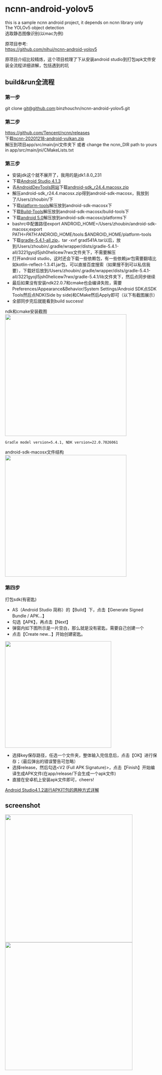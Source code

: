 # ncnn-android-yolov5

this is a sample ncnn android project, it depends on ncnn library only<br>
The YOLOv5 object detection<br>
选取静态图像识别(以mac为例)

原项目参考:<br>
https://github.com/nihui/ncnn-android-yolov5


原项目介绍比较精炼，这个项目梳理了下从安装android studio到打包apk文件安装全流程详细讲解，包括遇到的坑<br>

## build&run全流程

### 第一步

git clone git@github.com:binzhouchn/ncnn-android-yolov5.git

### 第二步

https://github.com/Tencent/ncnn/releases<br>
下载[ncnn-20201218-android-vulkan.zip](https://github.91chifun.workers.dev/https://github.com//Tencent/ncnn/releases/download/20201218/ncnn-20201218-android-vulkan.zip)<br>
解压到项目app/src/main/jni文件夹下 或者 change the ncnn_DIR path to yours in app/src/main/jni/CMakeLists.txt

### 第三步

 - 安装jdk这个就不展开了，我用的是jdk1.8.0_231<br>
 - 下载[Android Studio 4.1.3](https://developer.android.google.cn/studio/)<br>
 - 去[AndroidDevTools网站](https://www.androiddevtools.cn/)下载[android-sdk_r24.4.macosx.zip](https://dl.google.com/android/android-sdk_r24.4.1-macosx.zip?utm_source=androiddevtools&utm_medium=website)<br>
 - 解压android-sdk_r24.4.macosx.zip得到android-sdk-macosx，我放到了/Users/zhoubin/下
 - 下载[platform-tools](http://pan.baidu.com/s/1dDu6xC9?utm_source=androiddevtools&utm_medium=website)解压放到android-sdk-macosx下
 - 下载[Build-Tools](http://pan.baidu.com/s/1i367FTz?utm_source=androiddevtools&utm_medium=website)解压放到android-sdk-macosx/build-tools下
 - 下载[android 5.0](http://pan.baidu.com/s/1o6v7E2I?utm_source=androiddevtools&utm_medium=website)解压放到android-sdk-macosx/platforms下
 - bashrc中配置路径export ANDROID_HOME=/Users/zhoubin/android-sdk-macosx;export PATH=$PATH:$ANDROID_HOME/tools:$ANDROID_HOME/platform-tools
 - 下载[gradle-5.4.1-all.zip](https://download.csdn.net/download/quantbaby/16073855)，tar -xvf grad541A.tar以后，放到/Users/zhoubin/.gradle/wrapper/dists/gradle-5.4.1-all/3221gyojl5jsh0helicew7rwx文件夹下，不需要解压
 - 打开android studio，这时还会下载一些依赖包，有一些依赖jar包需要翻墙比如kotlin-reflect-1.3.41.jar包，可以直接百度搜索（如果搜不到可以私信我要），下载好后放到/Users/zhoubin/.gradle/wrapper/dists/gradle-5.4.1-all/3221gyojl5jsh0helicew7rwx/gradle-5.4.1/lib文件夹下，然后点同步继续
 - 最后如果没有安装ndk22.0.7和cmake也会编译失败，需要Preferences/Appearance&Behavior/System Settings/Android SDK点SDK Tools然后点NDK(Side by side)和CMake然后Apply即可（以下有截图展示）
 - 全部同步完后就能看到build success!

ndk和cmake安装截图<br>
<img src="images/ndkcmake.png" width="400">

`Gradle model version=5.4.1, NDK version=22.0.7026061`

android-sdk-macosx文件结构<br>
<img src="images/android-sdk-path.png" width="400">

### 第四步

打包sdk(有密匙)<br>

 - AS（Android Studio 简称）的【Build】下，点击【Generate Signed Bundle / APK…】
 - 勾选【APK】，再点击【Next】
 - 弹窗内如下图所示是一片空白，那么就是没有密匙，需要自己创建一个
 - 点击【Create new…】开始创建密匙。
<img src="images/andr_key.png" width="350">

 - 选择key保存路径，任选一个文件夹，整体输入完信息后，点击【OK】进行保存；（最后弹出的错误警告可忽略）
 - 选择release，然后勾选<V2 (Full APK Signature)>，点击【Finish】开始编译生成APK文件(在app/release/下会生成一个apk文件)
 - 直接在安卓机上安装apk文件即可，cheers!

[Android Studio4.1.2进行APK打包的两种方式详解](https://blog.csdn.net/ssj925319/article/details/114547082)<br>


## screenshot

<img src="images/screenshot2.jpg" width="420">

<img src="images/screenshot.jpg" width="420">


